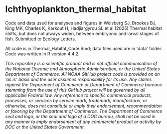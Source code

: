 # Ichthyoplankton_thermal_habitat
Code and data used for analyses and figures in Weisberg SJ, Brookes BJ, King MK, Charles K, Karkout H, Hadjiargyrou SL et al (2025) Thermal habitat shifts, but does not always widen, between embryonic and larval stages of fish. Submitted to Ecology Letters.

All code is in Thermal_Habitat_Code.Rmd; data files used are in 'data' folder. Code was written in R version 4.4.2.

_This repository is a scientific product and is not official communication of the National Oceanic and Atmospheric Administration, or the United States Department of Commerce. All NOAA GitHub project code is provided on an ‘as is’ basis and the user assumes responsibility for its use. Any claims against the Department of Commerce or Department of Commerce bureaus stemming from the use of this GitHub project will be governed by all applicable Federal law. Any reference to specific commercial products, processes, or services by service mark, trademark, manufacturer, or otherwise, does not constitute or imply their endorsement, recommendation or favoring by the Department of Commerce. The Department of Commerce seal and logo, or the seal and logo of a DOC bureau, shall not be used in any manner to imply endorsement of any commercial product or activity by DOC or the United States Government._
